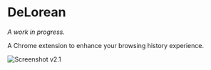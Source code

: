 # DeLorean

_A work in progress._

A Chrome extension to enhance your browsing history experience.

![Screenshot v2.1](http://i.imgur.com/dAClKxZ.png)
